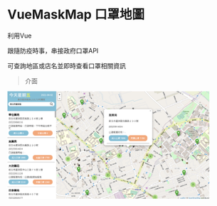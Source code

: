 # VueMaskMap 口罩地圖

利用Vue

跟隨防疫時事，串接政府口罩API

可查詢地區或店名並即時查看口罩相關資訊


>介面

<img src="index.png" width="90%"></img>
